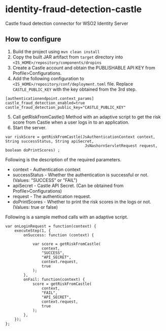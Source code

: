 # identity-fraud-detection-castle
Castle fraud detection connector for WSO2 Identity Server

## How to configure
1. Build the project using `mvn clean install`
2. Copy the built JAR artifact from `target` directory into `<IS_HOME>/repository/components/dropins`
3. Create a Castle account and obtain the PUBLISHABLE API KEY from Profile>Configurations.
4. Add the following configuration to `<IS_HOME>/repository/conf/deployment.toml` file. Replace `CASTLE_PUBLIC_KEY` with the key obtained from the 3rd step.

```
[authenticationendpoint.context_params]
castle_fraud_detection_enabled=true
castle_fraud_detection_public_key="CASTLE_PUBLIC_KEY"
```

5. Call getRiskFromCastle() Method with an adaptive script to get the risk score from Castle when a user logs in to an application.
6. Start the server.

```
var riskScore = getRiskFromCastle(JsAuthenticationContext context, String successStatus, String apiSecret,
                                   JsNashornServletRequest request, boolean doPrintScores) ;
```

Following is the description of the required parameters.
* context - Authentication context
* successStatus - Whether the authentication is successful or not. (Values: "SUCCESS" or "FAIL")
* apiSecret - Castle API Secret. (Can be obtained from Profile>Configurations)
* request - The authentication request.
* doPrintScores - Whether to print the risk scores in the logs or not. (Values: true or false)

Following is a sample method calls with an adaptive script.

```
var onLoginRequest = function(context) {
    executeStep(1, {
        onSuccess: function (context) {
            
            var score = getRiskFromCastle(
                context, 
                "SUCCESS", 
                "API_SECRET", 
                context.request,
                true
            );
        },
        onFail: function(context) {
            score = getRiskFromCastle(
                context, 
                "FAIL", 
                "API_SECRET", 
                context.request,
                true
            );
        },
    });
};
```


